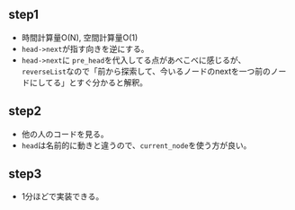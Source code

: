 ## step1
- 時間計算量O(N), 空間計算量O(1)
- `head->next`が指す向きを逆にする。
- `head->next`に `pre_head`を代入してる点があべこべに感じるが、 `reverseList`なので「前から探索して、今いるノードのnextを一つ前のノードにしてる」とすぐ分かると解釈。

## step2
- 他の人のコードを見る。
- `head`は名前的に動きと違うので、`current_node`を使う方が良い。

## step3
- 1分ほどで実装できる。
